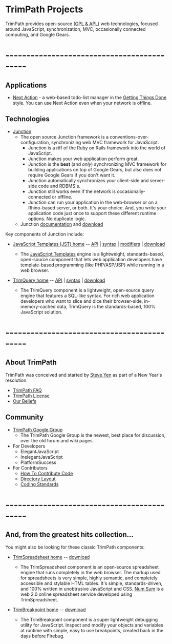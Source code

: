 # TrimPath Projects #

TrimPath provides open-source ([GPL & APL](http://code.google.com/p/trimpath/wiki/TrimPathLicense)) web technologies, focused around JavaScript, synchronization, MVC, occasionally connected computing, and Google Gears.

# ------------------------------------------- #

## Applications ##
  * [Next Action](http://code.google.com/p/trimpath/wiki/NextAction) - a web-based todo-list manager in the [Getting Things Done](http://code.google.com/p/trimpath/wiki/GettingThingsDone) style.  You can use Next Action even when your network is offline.

## Technologies ##
  * [Junction](http://code.google.com/p/trimpath/wiki/TrimJunction)
    * The open source Junction framework is a conventions-over-configuration, synchronizing web MVC framework for JavaScript.
      * Junction is a riff of the Ruby on Rails framework into the world of JavaScript.
      * Junction makes your web application perform great.
      * Junction is the **best** (and _only_) synchronizing MVC framework for building applications on top of Google Gears, but also does not require Google Gears if you don't want it.
      * Junction automatically synchronizes your client-side and server-side code and RDBMS's.
      * Junction still works even if the network is occasionally-connected or offline.
      * Junction can run your application in the web-browser or on a Rhino-based server, or both.  It's your choice.  And, you write your application code just once to support these different runtime options.  No duplicate logic.
    * Junction [documentation](http://trimpath.googlecode.com/svn/trunk/junction_docs/index.html) and [download](http://code.google.com/p/trimpath/downloads/list)

Key components of Junction include:

  * [JavaScript Templates (JST) home](http://code.google.com/p/trimpath/wiki/JavaScriptTemplates) -- [API](http://code.google.com/p/trimpath/wiki/JavaScriptTemplateAPI) | [syntax](http://code.google.com/p/trimpath/wiki/JavaScriptTemplateSyntax) | [modifiers](http://code.google.com/p/trimpath/wiki/JavaScriptTemplateModifiers) | [download](http://code.google.com/p/trimpath/downloads/list)
    * The [JavaScript Templates](http://code.google.com/p/trimpath/wiki/JavaScriptTemplates) engine is a lightweight, standards-based, open-source component that lets web application developers have template-based programming (like PHP/ASP/JSP) while running in a web browser.

  * [TrimQuery home](http://code.google.com/p/trimpath/wiki/TrimQuery) -- [API](http://code.google.com/p/trimpath/wiki/TrimQueryAPI) | [syntax](http://code.google.com/p/trimpath/wiki/TrimQuerySyntax) | [download](http://code.google.com/p/trimpath/downloads/list)
    * The TrimQuery component is a lightweight, open-source query engine that features a SQL-like syntax.  For rich web application developers who want to slice and dice their browser-side, in-memory-cached data, TrimQuery is the standards-based, 100% JavaScript solution.

# ------------------------------------------- #

## About TrimPath ##
TrimPath was conceived and started by [Steve Yen](http://code.google.com/p/trimpath/wiki/SteveYen) as part of a New Year's resolution.
  * [TrimPath FAQ](http://code.google.com/p/trimpath/wiki/TrimPathFaq)
  * [TrimPath License](http://code.google.com/p/trimpath/wiki/TrimPathLicense)
  * [Our Beliefs](http://code.google.com/p/trimpath/wiki/WeBelieve)

## Community ##
  * [TrimPath Google Group](http://groups.google.com/group/trimpath-junction)
    * The TrimPath Google Group is the newest, best place for discussion, over the old forum and wiki pages.
  * For Developers
    * ElegantJavaScript
    * InelegantJavaScript
    * PlatformSuccess
  * For Contributors
    * [How To Contribute Code](http://code.google.com/p/trimpath/wiki/HowToContribute)
    * [Directory Layout](http://code.google.com/p/trimpath/wiki/DirectoryLayout)
    * [Coding Standards](http://code.google.com/p/trimpath/wiki/CodingStandards)

# ------------------------------------------- #

## And, from the greatest hits collection... ##

You might also be looking for these classic TrimPath components:

  * [TrimSpreadsheet home](http://code.google.com/p/trimpath/wiki/TrimSpreadsheet) -- [download](http://code.google.com/p/trimpath/downloads/list)
    * The TrimSpreadsheet component is an open-source spreadsheet engine that runs completely in the web browser.  The markup used for spreadsheets is very simple, highly semantic, and completely accessible and stylable HTML tables.  It's simple, standards-driven, and 100% written in unobtrusive JavaScript and CSS.  [Num Sum](http://numsum.com) is a web 2.0 online spreadsheet service developed using TrimSpreadsheet.

  * [TrimBreakpoint home](http://code.google.com/p/trimpath/wiki/TrimBreakpoint) -- [download](http://code.google.com/p/trimpath/downloads/list)
    * The TrimBreakpoint component is a super lightweight debugging utility for JavaScript.  Inspect and modify your objects and variables at runtime with simple, easy to use breakpoints, created back in the days before Firebug.
